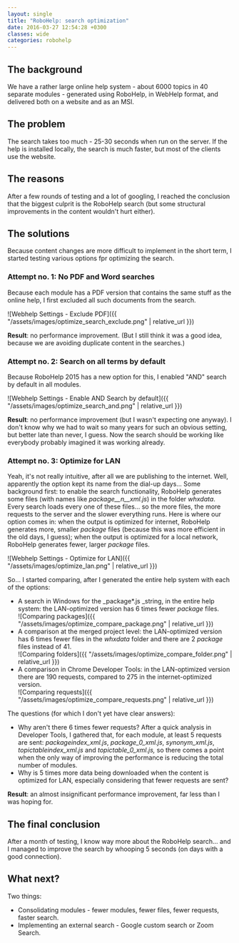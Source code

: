 ```yaml
---
layout: single
title: "RoboHelp: search optimization"
date: 2016-03-27 12:54:28 +0300
classes: wide
categories: robohelp
---
```

## The background
We have a rather large online help system - about 6000 topics in 40 separate modules - generated using RoboHelp, in WebHelp format, and delivered both on a website and as an MSI.
## The problem
The search takes too much - 25-30 seconds when run on the server. If the help is installed locally, the search is much faster, but most of the clients use the website.
## The reasons
After a few rounds of testing and a lot of googling, I reached the conclusion that the biggest culprit is the RoboHelp search (but some structural improvements in the content wouldn't hurt either).
## The solutions
Because content changes are more difficult to implement in the short term, I started testing various options fpr optimizing the search.
### Attempt no. 1: No PDF and Word searches
Because each module has a PDF version that contains the same stuff as the online help, I first excluded all such documents from the search.

![Webhelp Settings - Exclude PDF]({{ "/assets/images/optimize_search_exclude.png" | relative_url }})

**Result**: no performance improvement. (But I still think it was a good idea, because we are avoiding duplicate content in the searches.)
### Attempt no. 2: Search on all terms by default
Because RoboHelp 2015 has a new option for this, I enabled "AND" search by default in all modules.

![Webhelp Settings - Enable AND Search by default]({{ "/assets/images/optimize_search_and.png" | relative_url }})

**Result**: no performance improvement (but I wasn't expecting one anyway). I don't know why we had to wait so many years for such an obvious setting, but better late than never, I guess. Now the search should be working like everybody probably imagined it was working already.
### Attempt no. 3: Optimize for LAN
Yeah, it's not really intuitive, after all we are publishing to the internet. Well, apparently the option kept its name from the dial-up days...
Some background first: to enable the search functionality, RoboHelp generates some files (with names like _package__n__xml.js_) in the folder _whxdata_. Every search loads every one of these files... so the more files, the more requests to the server and the slower everything runs. Here is where our option comes in: when the output is optimized for internet, RoboHelp generates more, smaller _package_ files (because this was more efficient in the old days, I guess); when the output is optimized for a local network, RoboHelp generates fewer, larger _package_ files.

![Webhelp Settings - Optimize for LAN]({{ "/assets/images/optimize_lan.png" | relative_url }})

So... I started comparing, after I generated the entire help system with each of the options:
* A search in Windows for the _package*.js _string, in the entire help system: the LAN-optimized version has 6 times fewer _package_ files.<br>![Comparing packages]({{ "/assets/images/optimize_compare_package.png" | relative_url }})
* A comparison at the merged project level: the LAN-optimized version has 6 times fewer files in the _whxdata_ folder and there are 2 _package_ files instead of 41.<br>![Comparing folders]({{ "/assets/images/optimize_compare_folder.png" | relative_url }})
* A comparison in Chrome Developer Tools: in the LAN-optimized version there are 190 requests, compared to 275 in the internet-optimized version.<br>![Comparing requests]({{ "/assets/images/optimize_compare_requests.png" | relative_url }})

The questions (for which I don't yet have clear answers):
* Why aren't there 6 times fewer requests? After a quick analysis in Developer Tools, I gathered that, for each module, at least 5 requests are sent: _packageindex_xml.js_, _package_0_xml.js_, _synonym_xml.js_, _topictableindex_xml.js_ and _topictable_0_xml.js,_ so there comes a point when the only way of improving the performance is reducing the total number of modules. 
* Why is 5 times more data being downloaded when the content is optimized for LAN, especially considering that fewer requests are sent? 

**Result**: an almost insignificant performance improvement, far less than I was hoping for.
## The final conclusion
After a month of testing, I know way more about the RoboHelp search... and I managed to improve the search by whooping 5 seconds (on days with a good connection).
## What next?
Two things:
* Consolidating modules - fewer modules, fewer files, fewer requests, faster search. 
* Implementing an external search - Google custom search or Zoom Search. 